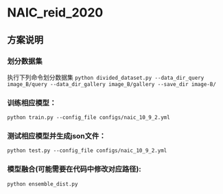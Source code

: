 # NAIC_reid_2020
## 方案说明
### 划分数据集
执行下列命令划分数据集
`python divided_dataset.py --data_dir_query image_B/query --data_dir_gallery image_B/gallery --save_dir image-B/`
### 训练相应模型：
`python train.py --config_file configs/naic_10_9_2.yml`
### 测试相应模型并生成json文件：
`python test.py --config_file configs/naic_10_9_2.yml`
### 模型融合(可能需要在代码中修改对应路径):
`python ensemble_dist.py`
